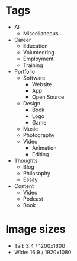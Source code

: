 

# Tags

* All
    * Miscellaneous
* Career
    * Education
    * Volunteering
    * Employment
    * Training
* Portfolio
    * Software
      * Website
      * App
      * Open Source
    * Design
      * Book
      * Logo
      * Game
    * Music
    * Photography
    * Video
      * Animation
      * Editing
* Thoughts
    * Blog
    * Philosophy
    * Essay
* Content
    * Video
    * Podcast
    * Book

# Image sizes

* Tall: 3:4 / 1200x1600
* Wide: 16:9 / 1920x1080